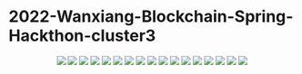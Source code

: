 # 2022-Wanxiang-Blockchain-Spring-Hackthon-cluster3

<p align="center">
<img src="./img/readme-use/0001.jpg" >
<img src="./img/readme-use/0002.jpg" >
<img src="./img/readme-use/0003.jpg" >
<img src="./img/readme-use/0004.jpg" >
<img src="./img/readme-use/0005.jpg" >
<img src="./img/readme-use/0006.jpg" >
<img src="./img/readme-use/0007.jpg" >
<img src="./img/readme-use/0008.jpg" >
<img src="./img/readme-use/0009.jpg" >
<img src="./img/readme-use/0010.jpg" >
<img src="./img/readme-use/0011.jpg" >
<img src="./img/readme-use/0012.jpg" >
<img src="./img/readme-use/0013.jpg" >
<img src="./img/readme-use/0014.jpg" >
<img src="./img/readme-use/0015.jpg" >
<img src="./img/readme-use/0016.jpg" >
<img src="./img/readme-use/0017.jpg" >
</p>